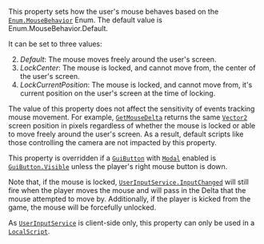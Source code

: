 This property sets how the user's mouse behaves based on the
[`Enum.MouseBehavior`](https://create.roblox.com/docs/reference/engine/enums/MouseBehavior) Enum. The default value is
Enum.MouseBehavior.Default.

It can be set to three values:

2. *Default*: The mouse moves freely around the user's screen.
2. *LockCenter*: The mouse is locked, and cannot move from, the center of
the user's screen.
2. *LockCurrentPosition*: The mouse is locked, and cannot move from, it's
current position on the user's screen at the time of locking.

The value of this property does not affect the sensitivity of events
tracking mouse movement. For example,
[`GetMouseDelta`](https://create.roblox.com/docs/reference/engine/classes/UserInputService#GetMouseDelta) returns the same
[`Vector2`](https://create.roblox.com/docs/reference/engine/datatypes/Vector2) screen position in pixels regardless of whether the
mouse is locked or able to move freely around the user's screen. As a
result, default scripts like those controlling the camera are not impacted
by this property.

This property is overridden if a [`GuiButton`](https://create.roblox.com/docs/reference/engine/classes/GuiButton) with
[`Modal`](https://create.roblox.com/docs/reference/engine/classes/GuiButton#Modal) enabled is [`GuiButton.Visible`](https://create.roblox.com/docs/reference/engine/classes/GuiButton#Visible) unless
the player's right mouse button is down.

Note that, if the mouse is locked, [`UserInputService.InputChanged`](https://create.roblox.com/docs/reference/engine/classes/UserInputService#InputChanged)
will still fire when the player moves the mouse and will pass in the Delta
that the mouse attempted to move by. Additionally, if the player is kicked
from the game, the mouse will be forcefully unlocked.

As [`UserInputService`](https://create.roblox.com/docs/reference/engine/classes/UserInputService) is client-side only, this property can only be
used in a [`LocalScript`](https://create.roblox.com/docs/reference/engine/classes/LocalScript).